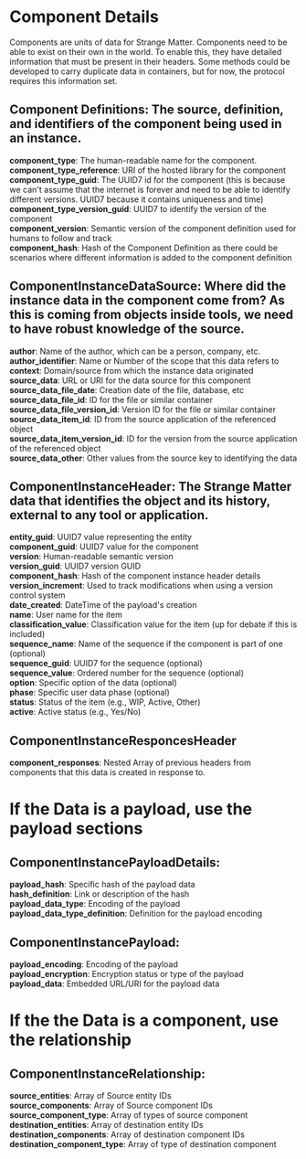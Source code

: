 

# Component Details

Components are units of data for Strange Matter.  Components need to be able to exist on their own in the world.  To enable this, they have detailed information that must be present in their headers.    Some methods could be developed to carry duplicate data in containers, but for now, the protocol requires this information set. 

## Component Definitions: The source, definition, and identifiers of the component being used in an instance. 

**component_type**: The human-readable name for the component.  
**component_type_reference**: URI of the hosted library for the component  
**component_type_guid**: The UUID7 id for the component (this is because we can't assume that the internet is forever and need to be able to identify different versions.  UUID7 because it contains uniqueness and time)  
**component_type_version_guid**: UUID7 to identify the version of the component  
**component_version**: Semantic version of the component definition used for humans to follow and track  
**component_hash**: Hash of the Component Definition as there could be scenarios where different information is added to the component definition  

## ComponentInstanceDataSource: Where did the instance data in the component come from?  As this is coming from objects inside tools, we need to have robust knowledge of the source. 

**author**: Name of the author, which can be a person, company, etc.  
**author_identifier**: Name or Number of the scope that this data refers to  
**context**: Domain/source from which the instance data originated  
**source_data**: URL or URI for the data source for this component  
**source_data_file_date**: Creation date of the file, database, etc  
**source_data_file_id**: ID for the file or similar container  
**source_data_file_version_id**: Version ID for the file or similar container  
**source_data_item_id**: ID from the source application of the referenced object  
**source_data_item_version_id**: ID for the version from the source application of the referenced object  
**source_data_other**: Other values from the source key to identifying the data  

## ComponentInstanceHeader: The Strange Matter data that identifies the object and its history, external to any tool or application. 

**entity_guid**: UUID7 value representing the entity  
**component_guid**: UUID7 value for the component  
**version**: Human-readable semantic version  
**version_guid**: UUID7 version GUID  
**component_hash**: Hash of the component instance header details
**version_increment**: Used to track modifications when using a version control system  
**date_created**: DateTime of the payload's creation  
**name**: User name for the item  
**classification_value**: Classification value for the item (up for debate if this is included)  
**sequence_name**: Name of the sequence if the component is part of one (optional)   
**sequence_guid**: UUID7 for the sequence (optional)   
**sequence_value**: Ordered number for the sequence (optional)   
**option**: Specific option of the data (optional)  
**phase**: Specific user data phase (optional)  
**status**: Status of the item (e.g., WIP, Active, Other)  
**active**: Active status (e.g., Yes/No)  

## ComponentInstanceResponcesHeader 
**component_responses**: Nested Array of previous headers from components that this data is created in response to. 

# If the Data is a payload, use the payload sections

## ComponentInstancePayloadDetails:

**payload_hash**: Specific hash of the payload data  
**hash_definition**: Link or description of the hash  
**payload_data_type**: Encoding of the payload  
**payload_data_type_definition**: Definition for the payload encoding  


## ComponentInstancePayload:

**payload_encoding**: Encoding of the payload  
**payload_encryption**: Encryption status or type of the payload  
**payload_data**: Embedded URL/URI for the payload data  

# If the the Data is a component, use the relationship

## ComponentInstanceRelationship:

**source_entities**: Array of Source entity IDs  
**source_components**: Array of Source component IDs  
**source_component_type**: Array of types of source component   
**destination_entities**: Array of destination entity IDs  
**destination_components**: Array of destination component IDs  
**destination_component_type**: Array of type of destination component  

